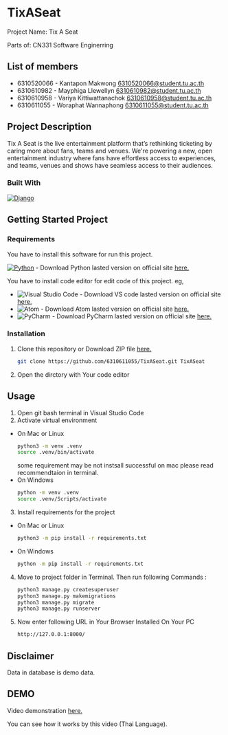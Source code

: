 # TixASeat

Project Name: Tix A Seat

Parts of: CN331 Software Enginerring


## List of members
+ 6310520066 - Kantapon Makwong <6310520066@student.tu.ac.th>
+ 6310610982 - Mayphiga Llewellyn <6310610982@student.tu.ac.th>
+ 6310610958 - Variya Kittiwattanachok <6310610958@student.tu.ac.th>
+ 6310611055 - Woraphat Wannaphong <6310611055@student.tu.ac.th>

## Project Description
Tix A Seat is the live entertainment platform that’s rethinking ticketing by caring more about fans, teams and venues. We're powering a new, open entertainment industry where fans have effortless access to experiences, and teams, venues and shows have seamless access to their audiences.


### Built With
[![Django](https://img.shields.io/badge/Djang0-35495E?style=for-the-badge&logo=django&logoColor=4FC08D)](www.djangoproject.com/)


## Getting Started Project
### Requirements
You have to install this software for run this project.

[![Python](https://img.shields.io/badge/python-3670A0?style=for-the-badge&logo=python&logoColor=ffdd54)](www.python.org/) - Download Python lasted version on official site [here.](https://www.python.org/downloads/)

You have to install code editor for edit code of this project. eg,

+ ![Visual Studio Code](https://img.shields.io/badge/Visual%20Studio%20Code-0078d7.svg?style=for-the-badge&logo=visual-studio-code&logoColor=white) - Download VS code lasted version on official site [here.](https://code.visualstudio.com/)
+ ![Atom](https://img.shields.io/badge/Atom-%2366595C.svg?style=for-the-badge&logo=atom&logoColor=white) - Download Atom lasted version on official site [here.](https://flight-manual.atom.io/getting-started/sections/installing-atom/)
+ ![PyCharm](https://img.shields.io/badge/pycharm-143?style=for-the-badge&logo=pycharm&logoColor=black&color=black&labelColor=green) - Download PyCharm lasted version on official site [here.](https://www.jetbrains.com/pycharm/download/#section=mac)


### Installation
1. Clone this repository or Download ZIP file [here.](https://github.com/6310611055/TixASeat/archive/refs/heads/main.zip)
    ```sh
    git clone https://github.com/6310611055/TixASeat.git TixASeat
    ```
2. Open the dirctory with Your code editor


## Usage
1. Open git bash terminal in Visual Studio Code
2. Activate virtual environment
  + On Mac or Linux
    ```sh
    python3 -m venv .venv
    source .venv/bin/activate
    ```
    some requirement may be not instsall successful on mac please read recommendtaion in terminal.
  + On Windows
    ```sh
    python -m venv .venv
    source .venv/Scripts/activate
    ```

3. Install requirements for the project
  + On Mac or Linux
    ```sh
    python3 -m pip install -r requirements.txt
    ```
  + On Windows
    ```sh
    python -m pip install -r requirements.txt
    ```
4. Move to project folder in Terminal. Then run following Commands :
    ```sh
    python3 manage.py createsuperuser
    python3 manage.py makemigrations
    python3 manage.py migrate
    python3 manage.py runserver
    ```
5. Now enter following URL in Your Browser Installed On Your PC
    ```sh
    http://127.0.0.1:8000/
    ```
    
 ## Disclaimer
Data in database is demo data.

## DEMO
Video demonstration [here.](https://youtu.be/HUUbPCcmr3k)

You can see how it works by this video (Thai Language).
